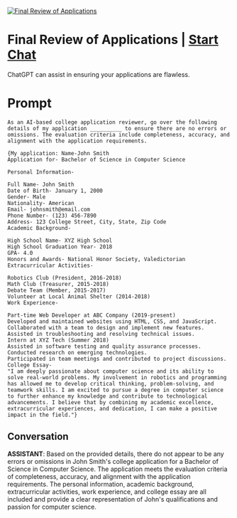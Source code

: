 
[![Final Review of Applications](https://flow-prompt-covers.s3.us-west-1.amazonaws.com/icon/cute/cute_6.png)](https://gptcall.net/chat.html?data=%7B%22contact%22%3A%7B%22id%22%3A%220VqJixFl85ODoNJ2fTuLG%22%2C%22flow%22%3Atrue%7D%7D)
# Final Review of Applications | [Start Chat](https://gptcall.net/chat.html?data=%7B%22contact%22%3A%7B%22id%22%3A%220VqJixFl85ODoNJ2fTuLG%22%2C%22flow%22%3Atrue%7D%7D)
ChatGPT can assist in ensuring your applications are flawless.

# Prompt

```
As an AI-based college application reviewer, go over the following details of my application __________ to ensure there are no errors or omissions. The evaluation criteria include completeness, accuracy, and alignment with the application requirements.

{My application: Name-John Smith
Application for- Bachelor of Science in Computer Science

Personal Information-

Full Name- John Smith
Date of Birth- January 1, 2000
Gender- Male
Nationality- American
Email- johnsmith@email.com
Phone Number- (123) 456-7890
Address- 123 College Street, City, State, Zip Code
Academic Background-

High School Name- XYZ High School
High School Graduation Year- 2018
GPA- 4.0
Honors and Awards- National Honor Society, Valedictorian
Extracurricular Activities-

Robotics Club (President, 2016-2018)
Math Club (Treasurer, 2015-2018)
Debate Team (Member, 2015-2017)
Volunteer at Local Animal Shelter (2014-2018)
Work Experience-

Part-time Web Developer at ABC Company (2019-present)
Developed and maintained websites using HTML, CSS, and JavaScript.
Collaborated with a team to design and implement new features.
Assisted in troubleshooting and resolving technical issues.
Intern at XYZ Tech (Summer 2018)
Assisted in software testing and quality assurance processes.
Conducted research on emerging technologies.
Participated in team meetings and contributed to project discussions.
College Essay-
"I am deeply passionate about computer science and its ability to solve real-world problems. My involvement in robotics and programming has allowed me to develop critical thinking, problem-solving, and teamwork skills. I am excited to pursue a degree in computer science to further enhance my knowledge and contribute to technological advancements. I believe that by combining my academic excellence, extracurricular experiences, and dedication, I can make a positive impact in the field."}
```

## Conversation

**ASSISTANT**: Based on the provided details, there do not appear to be any errors or omissions in John Smith's college application for a Bachelor of Science in Computer Science. The application meets the evaluation criteria of completeness, accuracy, and alignment with the application requirements. The personal information, academic background, extracurricular activities, work experience, and college essay are all included and provide a clear representation of John's qualifications and passion for computer science.


